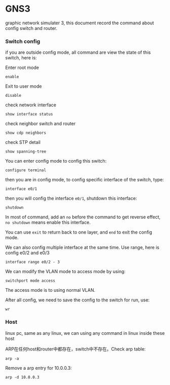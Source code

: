 # GNS3
graphic network simulater 3, this document record the command about config switch and router.

### Switch config
if you are outside config mode, all command are view the state of this switch, here is:

Enter root mode
```
enable
```
Exit to user mode
```
disable
```
check network interface 
```
show interface status
```
check neighbor switch and router
```
show cdp neighbors
```
check STP detail
```
show spanning-tree 
```


You can enter config mode to config this switch:
```
configure terminal
```
then you are in config mode, to config specific interface of the switch, type:
```
interface e0/1
```
then you will config the interface `e0/1`, shutdown this interface:
```
shutdown
```
In most of command, add an `no` before the command to get reverse effect, `no shutdown` means enable this interface.

You can use `exit` to return back to one layer, and `end` to exit the config mode.

We can also config multiple interface at the same time. Use range, here is config e0/2 and e0/3 
```
interface range e0/2 - 3
```
We can modify the VLAN mode to access mode by using:
```
switchport mode access
```
The access mode is to using normal VLAN.

After all config, we need to save the config to the switch for run, use:
```
wr
```


### Host
linux pc, same as any linux, we can using any command in linux inside these host

ARP在任何host和router中都存在，switch中不存在。Check arp table:
```
arp -a
```
Remove a arp entry for 10.0.0.3:
```
arp -d 10.0.0.3
```






